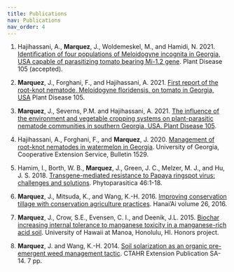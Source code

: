 ```yaml
---
title: Publications
nav: Publications
nav_order: 4
---
```

1.  Hajihassani, A., **Marquez**, J., Woldemeskel, M., and Hamidi, N. 2021. [Identification of four populations of Meloidogyne incognita in Georgia, USA capable of parasitizing tomato bearing Mi-1.2 gene](https://doi.org/10.1094/PDIS-05-21-0902-RE). Plant Disease 105 (accepted).

2. **Marquez**, J., Forghani, F., and Hajihassani, A. 2021. [First report of the root-knot nematode, Meloidogyne floridensis, on tomato in Georgia, USA](https://apsjournals.apsnet.org/doi/10.1094/PDIS-10-20-2286-PDN) Plant Disease 105.

3. **Marquez**, J., Severns, P.M. and Hajihassani, A. 2021. [The influence of the environment and vegetable cropping systems on plant-parasitic nematode communities in southern Georgia, USA. Plant Disease 105](https://doi.org/10.1094/PDIS-09-20-2019-RE). 

5. Hajihassani, A., Forghani, F., and **Marquez**, J. 2020. [Management of root-knot nematodes in watermelon in Georgia](https://secure.caes.uga.edu/extension/publications/files/pdf/B%201529_1.PDF). University of Georgia, Cooperative Extension Service, Bulletin 1529.

6.	Hamim, I., Borth, W. B., **Marquez**, J., Green, J. C., Melzer, M. J., and Hu, J. S. 2018. [Transgene-mediated resistance to Papaya ringspot virus: challenges and solutions](https://link.springer.com/article/10.1007/s12600-017-0636-4). Phytoparasitica 46:1-18.

7.	**Marquez**, J., Mitsuda, K., and Wang, K.-H. 2016. [Improving conservation tillage with conservation agriculture practices](https://cms.ctahr.hawaii.edu/soap/Hanai-Ai/ArtMID/40474/ArticleID/51/Volume-26-June-%7C-July-%7C-Aug-2016). Hanai’Ai volume 26, 2016.

8.	**Marquez**, J., Crow, S.E., Evensen, C. I., and Deenik, J.L. 2015. [Biochar increasing internal tolerance to manganese toxicity in a manganese-rich acid soil](https://scholarspace.manoa.hawaii.edu/handle/10125/61644). University of Hawaii at Manoa, Honolulu, HI. Honors project.

9.	**Marquez**, J. and Wang, K.-H. 2014. [Soil solarization as an organic pre-emergent weed management tactic](https://www.ctahr.hawaii.edu/site/info.aspx). CTAHR Extension Publication SA-14. 7 pp.